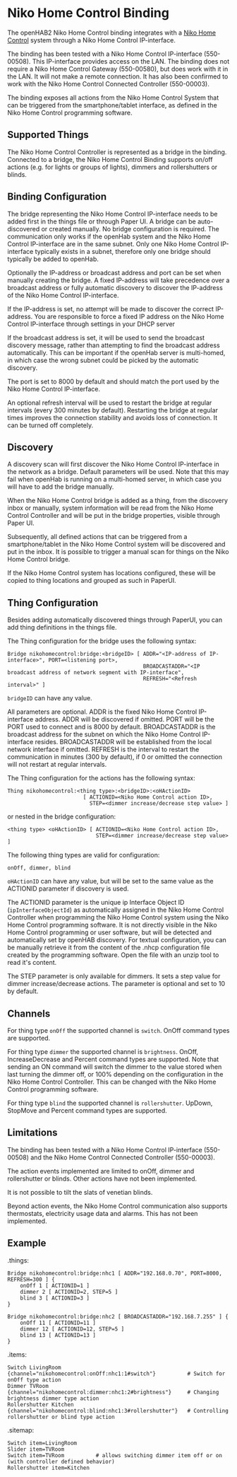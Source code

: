 # Niko Home Control Binding

The openHAB2 Niko Home Control binding integrates with a [Niko Home Control](http://www.nikohomecontrol.be/) system through a Niko Home Control IP-interface.

The binding has been tested with a Niko Home Control IP-interface (550-00508). This IP-interface provides access on the LAN. The binding does 
not require a Niko Home Control Gateway (550-00580), but does work with it in the LAN. It will not make a remote connection.
It has also been confirmed to work with the Niko Home Control Connected Controller (550-00003).

The binding exposes all actions from the Niko Home Control System that can be triggered from the smartphone/tablet interface, as defined in the Niko Home Control programming software.

## Supported Things

The Niko Home Control Controller is represented as a bridge in the binding.
Connected to a bridge, the Niko Home Control Binding supports on/off actions (e.g. for lights or groups of lights), dimmers and rollershutters or blinds.

## Binding Configuration

The bridge representing the Niko Home Control IP-interface needs to be added first in the things file or through Paper UI. A bridge can be auto-discovered or created manually. No bridge configuration is required. The communication only works if the openHab system and the Niko Home Control IP-interface are in the same subnet. Only one Niko Home Control IP-interface typically exists in a subnet, therefore only one bridge should typically be added to openHab.

Optionally the IP-address or broadcast address and port can be set when manually creating the bridge. A fixed IP-address will take precedence over a broadcast address or fully automatic discovery to discover the IP-address of the Niko Home Control IP-interface.

If the IP-address is set, no attempt will be made to discover the correct IP-address. You are responsible to force a fixed IP address on the Niko Home Control IP-interface through settings in your DHCP server

If the broadcast address is set, it will be used to send the broadcast discovery message, rather than attempting to find the broadcast address automatically. This can be important if the openHab server is multi-homed, in which case the wrong subnet could be picked by the automatic discovery.

The port is set to 8000 by default and should match the port used by the Niko Home Control IP-interface.

An optional refresh interval will be used to restart the bridge at regular intervals (every 300 minutes by default). Restarting the bridge at regular times improves the connection stability and avoids loss of connection. It can be turned off completely. 

## Discovery

A discovery scan will first discover the Niko Home Control IP-interface in the network as a bridge. Default parameters will be used. Note that this may fail when openHab is running on a multi-homed server, in which case you will have to add the bridge manually.

When the Niko Home Control bridge is added as a thing, from the discovery inbox or manually, system information will be read from the Niko Home Control Controller and will be put in the bridge properties, visible through Paper UI.

Subsequently, all defined actions that can be triggered from a smartphone/tablet in the Niko Home Control system will be discovered and put in the inbox.
It is possible to trigger a manual scan for things on the Niko Home Control bridge.

If the Niko Home Control system has locations configured, these will be copied to thing locations and grouped as such in PaperUI.

## Thing Configuration

Besides adding automatically discovered things through PaperUI, you can add thing definitions in the things file.

The Thing configuration for the bridge uses the following syntax:

```
Bridge nikohomecontrol:bridge:<bridgeID> [ ADDR="<IP-address of IP-interface>", PORT=<listening port>,
                                           BROADCASTADDR="<IP broadcast address of network segment with IP-interface",
                                           REFRESH="<Refresh interval>" ]
```

`bridgeID` can have any value.

All parameters are optional. ADDR is the fixed Niko Home Control IP-interface address. ADDR will be discovered if omitted. PORT will be the PORT used to connect and is 8000 by default. BROADCASTADDR is the broadcast address for the subnet on which the Niko Home Control IP-interface resides. BROADCASTADDR will be established from the local network interface if omitted. REFRESH is the interval to restart the communication in minutes (300 by default), if 0 or omitted the connection will not restart at regular intervals.

The Thing configuration for the actions has the following syntax:

```
Thing nikohomecontrol:<thing type>:<bridgeID>:<oHActionID>
                        [ ACTIONID=<Niko Home Control action ID>,
                          STEP=<dimmer increase/decrease step value> ]
```

or nested in the bridge configuration:

```
<thing type> <oHActionID> [ ACTIONID=<Niko Home Control action ID>,
                            STEP=<dimmer increase/decrease step value> ]
```
                               
The following thing types are valid for configuration:

```
onOff, dimmer, blind
```

`oHActionID` can have any value, but will be set to the same value as the ACTIONID parameter if discovery is used.

The ACTIONID parameter is the unique ip Interface Object ID (`ipInterfaceObjectId`) as automatically assigned in the Niko Home Control Controller when programming the Niko Home Control system using the Niko Home Control programming software. It is not directly visible in the Niko Home Control programming or user software, but will be detected and automatically set by openHAB discovery. For textual configuration, you can be manually retrieve it from the content of the .nhcp configuration file created by the programming software. Open the file with an unzip tool to read it's content.

The STEP parameter is only available for dimmers. It sets a step value for dimmer increase/decrease actions. The parameter is optional and set to 10 by default.

## Channels

For thing type `onOff` the supported channel is `switch`. OnOff command types are supported.

For thing type `dimmer` the supported channel is `brightness`. OnOff, IncreaseDecrease and Percent command types are supported. Note that sending an ON command will switch the dimmer to the value stored when last turning the dimmer off, or 100% depending on the configuration in the Niko Home Control Controller. This can be changed with the Niko Home Control programming software.

For thing type `blind` the supported channel is `rollershutter`. UpDown, StopMove and Percent command types are supported.


## Limitations

The binding has been tested with a Niko Home Control IP-interface (550-00508) and the Niko Home Control Connected Controller (550-00003).

The action events implemented are limited to onOff, dimmer and rollershutter or blinds. Other actions have not been implemented.

It is not possible to tilt the slats of venetian blinds.

Beyond action events, the Niko Home Control communication also supports thermostats, electricity usage data and alarms. This has not been implemented.

## Example

.things:

```
Bridge nikohomecontrol:bridge:nhc1 [ ADDR="192.168.0.70", PORT=8000, REFRESH=300 ] {
    onOff 1 [ ACTIONID=1 ]
    dimmer 2 [ ACTIONID=2, STEP=5 ]
    blind 3 [ ACTIONID=3 ]
}

Bridge nikohomecontrol:bridge:nhc2 [ BROADCASTADDR="192.168.7.255" ] {
    onOff 11 [ ACTIONID=11 ]
    dimmer 12 [ ACTIONID=12, STEP=5 ]
    blind 13 [ ACTIONID=13 ]
}
```

.items:

```
Switch LivingRoom       {channel="nikohomecontrol:onOff:nhc1:1#switch"}          # Switch for onOff type action
Dimmer TVRoom           {channel="nikohomecontrol:dimmer:nhc1:2#brightness"}     # Changing brightness dimmer type action
Rollershutter Kitchen   {channel="nikohomecontrol:blind:nhc1:3#rollershutter"}   # Controlling rollershutter or blind type action
```

.sitemap:

```
Switch item=LivingRoom
Slider item=TVRoom
Switch item=TVRoom          # allows switching dimmer item off or on (with controller defined behavior)
Rollershutter item=Kitchen
```
